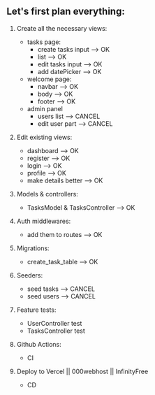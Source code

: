 ## Let's first plan everything:

1) Create all the necessary views:
    - tasks page:
        * create tasks input --> OK
        * list --> OK
        * edit tasks input --> OK
        * add datePicker --> OK
    - welcome page:
        * navbar --> OK
        * body --> OK
        * footer --> OK
    - admin panel
        * users list --> CANCEL
        * edit user part --> CANCEL

2) Edit existing views:
    - dashboard --> OK
    - register --> OK
    - login --> OK
    - profile --> OK
    - make details better --> OK

3) Models & controllers:
    - TasksModel & TasksController --> OK

4) Auth middlewares:
    - add them to routes --> OK

5) Migrations:
    - create_task_table --> OK

6) Seeders:
    - seed tasks --> CANCEL
    - seed users --> CANCEL

7) Feature tests:
    - UserController test
    - TasksController test

8) Github Actions:
    - CI

9) Deploy to Vercel || 000webhost || InfinityFree
    - CD
